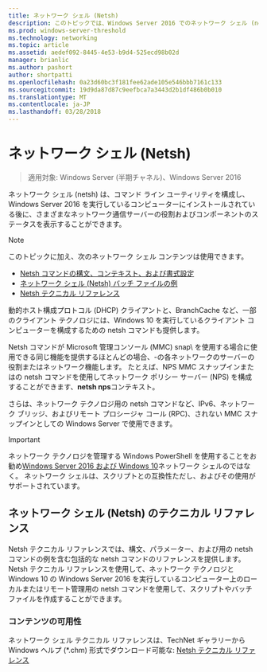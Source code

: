 ```yaml
---
title: ネットワーク シェル (Netsh)
description: このトピックでは、Windows Server 2016 でのネットワーク シェル (netsh) コマンド ライン ユーティリティの概要を説明します。
ms.prod: windows-server-threshold
ms.technology: networking
ms.topic: article
ms.assetid: aedef092-8445-4e53-b9d4-525ecd98b02d
manager: brianlic
ms.author: pashort
author: shortpatti
ms.openlocfilehash: 0a23d60bc3f181fee62ade105e546bbb7161c133
ms.sourcegitcommit: 19d9da87d87c9eefbca7a3443d2b1df486b0b010
ms.translationtype: MT
ms.contentlocale: ja-JP
ms.lasthandoff: 03/28/2018
---
```

# <a name="network-shell-netsh"></a>ネットワーク シェル \(Netsh\)

>適用対象: Windows Server (半期チャネル)、Windows Server 2016

ネットワーク シェル (netsh) は、コマンド ライン ユーティリティを構成し、Windows Server 2016 を実行しているコンピューターにインストールされている後に、さまざまなネットワーク通信サーバーの役割およびコンポーネントのステータスを表示することができます。

>[!NOTE]
>このトピックに加え、次のネットワーク シェル コンテンツは使用できます。
>
> - [Netsh コマンドの構文、コンテキスト、および書式設定](netsh-contexts.md)
> - [ネットワーク シェル (Netsh) バッチ ファイルの例](netsh-wins.md)
> - [Netsh テクニカル リファレンス](https://gallery.technet.microsoft.com/Netsh-Technical-Reference-c46523dc) 

動的ホスト構成プロトコル \(DHCP\) クライアントと、BranchCache など、一部のクライアント テクノロジには、Windows 10 を実行しているクライアント コンピューターを構成するための netsh コマンドも提供します。

Netsh コマンドが Microsoft 管理コンソール \(MMC\) snap\ を使用する場合に使用できる同じ機能を提供するほとんどの場合、-の各ネットワークのサーバーの役割またはネットワーク機能します。 たとえば、NPS MMC スナップインまたはの netsh コマンドを使用してネットワーク ポリシー サーバー \(NPS\) を構成することができます、**netsh nps**コンテキスト。

さらは、ネットワーク テクノロジ用の netsh コマンドなど、IPv6、ネットワーク ブリッジ、およびリモート プロシージャ コール \(RPC\)、されない MMC スナップインとしての Windows Server で使用できます。

>[!IMPORTANT]
>ネットワーク テクノロジを管理する Windows PowerShell を使用することをお勧め[Windows Server 2016 および Windows 10](https://technet.microsoft.com/library/mt156917.aspx)ネットワーク シェルのではなく。 ネットワーク シェルは、スクリプトとの互換性ただし、およびその使用がサポートされています。

## <a name="network-shell-netsh-technical-reference"></a>ネットワーク シェル (Netsh) のテクニカル リファレンス

Netsh テクニカル リファレンスでは、構文、パラメーター、および用の netsh コマンドの例を含む包括的な netsh コマンドのリファレンスを提供します。 Netsh テクニカル リファレンスを使用して、ネットワーク テクノロジと Windows 10 の Windows Server 2016 を実行しているコンピューター上のローカルまたはリモート管理用の netsh コマンドを使用して、スクリプトやバッチ ファイルを作成することができます。  
  
### <a name="content-availability"></a>コンテンツの可用性  
  
ネットワーク シェル テクニカル リファレンスは、TechNet ギャラリーから Windows ヘルプ \(*.chm\) 形式でダウンロード可能な: [Netsh テクニカル リファレンス](https://gallery.technet.microsoft.com/Netsh-Technical-Reference-c46523dc)  
  

